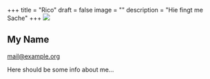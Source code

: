 +++
title = "Rico"
draft = false
image = ""
description = "Hie fingt me Sache"
+++
![](/img/default-author.jpg)

## My Name

mail@example.org

Here should be some info about me...